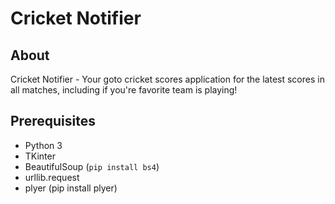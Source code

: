 # Cricket Notifier

## About

Cricket Notifier - Your goto cricket scores application for the latest scores in all matches, including if you're favorite team is playing!

## Prerequisites

- Python 3
- TKinter
- BeautifulSoup (`pip install bs4`)
- urllib.request
- plyer (pip install plyer)
